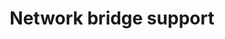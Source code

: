 ---
lang: en
layout: doc
redirect_from:
- /doc/network-bridge-support/
- /en/doc/network-bridge-support/
- /doc/NetworkBridgeSupport/
- /wiki/NetworkBridgeSupport/
redirect_to: https://github.com/Qubes-Community/Contents/blob/master/docs/configuration/network-bridge-support.md
ref: 113
title: Network bridge support
---